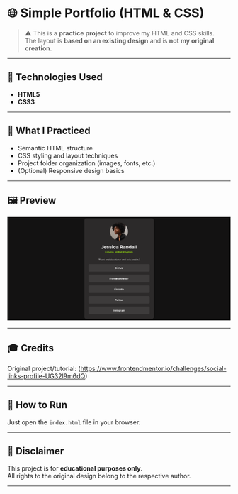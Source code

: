 # 🌐 Simple Portfolio (HTML & CSS)

> ⚠️ This is a **practice project** to improve my HTML and CSS skills.  
> The layout is **based on an existing design** and is **not my original creation**.

---

## 📁 Technologies Used

- **HTML5**
- **CSS3**

---

## 🧠 What I Practiced

- Semantic HTML structure
- CSS styling and layout techniques
- Project folder organization (images, fonts, etc.)
- (Optional) Responsive design basics

---

## 🖼️ Preview

![Project preview](./images/preview.png)

---

## 🎓 Credits
  
Original project/tutorial: (https://www.frontendmentor.io/challenges/social-links-profile-UG32l9m6dQ)

---

## 🚀 How to Run

Just open the `index.html` file in your browser.

---

## 📌 Disclaimer

This project is for **educational purposes only**.  
All rights to the original design belong to the respective author.

---
